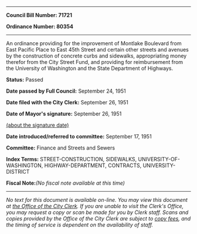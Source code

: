 

********

**Council Bill Number: 71721**
   
**Ordinance Number: 80354**
********

 An ordinance providing for the improvement of Montlake Boulevard from East Pacific Place to East 45th Street and certain other streets and avenues by the construction of concrete curbs and sidewalks, appropriating money therefor from the City Street Fund, and providing for reimbursement from the University of Washington and the State Department of Highways.

**Status:** Passed
   
**Date passed by Full Council:** September 24, 1951
   
**Date filed with the City Clerk:** September 26, 1951
   
**Date of Mayor's signature:** September 26, 1951
   
[(about the signature date)](/~public/approvaldate.htm)
   
   
   
**Date introduced/referred to committee:** September 17, 1951
   
**Committee:** Finance and Streets and Sewers
   
   
**Index Terms:** STREET-CONSTRUCTION, SIDEWALKS, UNIVERSITY-OF-WASHINGTON, HIGHWAY-DEPARTMENT, CONTRACTS, UNIVERSITY-DISTRICT

**Fiscal Note:**_(No fiscal note available at this time)_
********

_No text for this document is available on-line. You may view this document at [the Office of the City Clerk](http://www.seattle.gov/leg/clerk/contactUs.htm). If you are unable to visit the Clerk's Office, you may request a copy or scan be made for you by Clerk staff. Scans and copies provided by the Office of the City Clerk are subject to [copy fees](http://clerk.seattle.gov/~public/clerkfees.htm), and the timing of service is dependent on the availability of staff._

